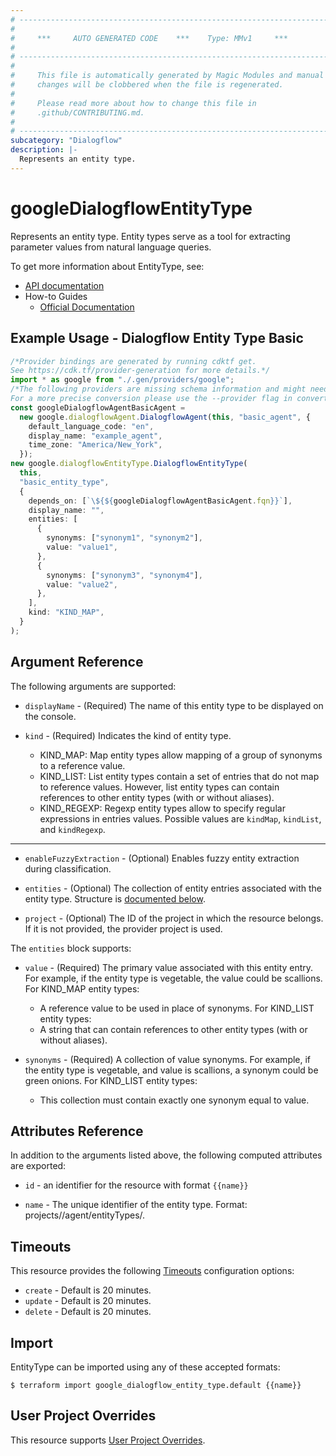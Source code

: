 ```yaml
---
# ----------------------------------------------------------------------------
#
#     ***     AUTO GENERATED CODE    ***    Type: MMv1     ***
#
# ----------------------------------------------------------------------------
#
#     This file is automatically generated by Magic Modules and manual
#     changes will be clobbered when the file is regenerated.
#
#     Please read more about how to change this file in
#     .github/CONTRIBUTING.md.
#
# ----------------------------------------------------------------------------
subcategory: "Dialogflow"
description: |-
  Represents an entity type.
---
```


# googleDialogflowEntityType

Represents an entity type. Entity types serve as a tool for extracting parameter values from natural language queries.

To get more information about EntityType, see:

* [API documentation](https://cloud.google.com/dialogflow/docs/reference/rest/v2/projects.agent.entityTypes)
* How-to Guides
  * [Official Documentation](https://cloud.google.com/dialogflow/docs/)

## Example Usage - Dialogflow Entity Type Basic

```typescript
/*Provider bindings are generated by running cdktf get.
See https://cdk.tf/provider-generation for more details.*/
import * as google from "./.gen/providers/google";
/*The following providers are missing schema information and might need manual adjustments to synthesize correctly: google.
For a more precise conversion please use the --provider flag in convert.*/
const googleDialogflowAgentBasicAgent =
  new google.dialogflowAgent.DialogflowAgent(this, "basic_agent", {
    default_language_code: "en",
    display_name: "example_agent",
    time_zone: "America/New_York",
  });
new google.dialogflowEntityType.DialogflowEntityType(
  this,
  "basic_entity_type",
  {
    depends_on: [`\${${googleDialogflowAgentBasicAgent.fqn}}`],
    display_name: "",
    entities: [
      {
        synonyms: ["synonym1", "synonym2"],
        value: "value1",
      },
      {
        synonyms: ["synonym3", "synonym4"],
        value: "value2",
      },
    ],
    kind: "KIND_MAP",
  }
);

```

## Argument Reference

The following arguments are supported:

*   `displayName` -
    (Required)
    The name of this entity type to be displayed on the console.

*   `kind` -
    (Required)
    Indicates the kind of entity type.
    * KIND\_MAP: Map entity types allow mapping of a group of synonyms to a reference value.
    * KIND\_LIST: List entity types contain a set of entries that do not map to reference values. However, list entity
      types can contain references to other entity types (with or without aliases).
    * KIND\_REGEXP: Regexp entity types allow to specify regular expressions in entries values.
      Possible values are `kindMap`, `kindList`, and `kindRegexp`.

***

*   `enableFuzzyExtraction` -
    (Optional)
    Enables fuzzy entity extraction during classification.

*   `entities` -
    (Optional)
    The collection of entity entries associated with the entity type.
    Structure is [documented below](#nested_entities).

*   `project` - (Optional) The ID of the project in which the resource belongs.
    If it is not provided, the provider project is used.

<a name="nested_entities"></a>The `entities` block supports:

*   `value` -
    (Required)
    The primary value associated with this entity entry. For example, if the entity type is vegetable, the value
    could be scallions.
    For KIND\_MAP entity types:
    * A reference value to be used in place of synonyms.
      For KIND\_LIST entity types:
    * A string that can contain references to other entity types (with or without aliases).

*   `synonyms` -
    (Required)
    A collection of value synonyms. For example, if the entity type is vegetable, and value is scallions, a synonym
    could be green onions.
    For KIND\_LIST entity types:
    * This collection must contain exactly one synonym equal to value.

## Attributes Reference

In addition to the arguments listed above, the following computed attributes are exported:

*   `id` - an identifier for the resource with format `{{name}}`

*   `name` -
    The unique identifier of the entity type.
    Format: projects/<Project ID>/agent/entityTypes/<Entity type ID>.

## Timeouts

This resource provides the following
[Timeouts](https://developer.hashicorp.com/terraform/plugin/sdkv2/resources/retries-and-customizable-timeouts) configuration options:

* `create` - Default is 20 minutes.
* `update` - Default is 20 minutes.
* `delete` - Default is 20 minutes.

## Import

EntityType can be imported using any of these accepted formats:

```console
$ terraform import google_dialogflow_entity_type.default {{name}}
```

## User Project Overrides

This resource supports [User Project Overrides](https://registry.terraform.io/providers/hashicorp/google/latest/docs/guides/provider_reference#user_project_override).
